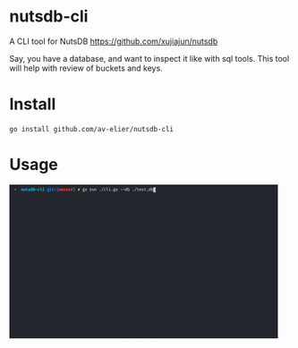 # nutsdb-cli
A CLI tool for NutsDB https://github.com/xujiajun/nutsdb

Say, you have a database, and want to inspect it like with sql tools. This tool will help with review of buckets and keys.

# Install

```shell
go install github.com/av-elier/nutsdb-cli
```

# Usage

![](./readme_resources/present.gif)
